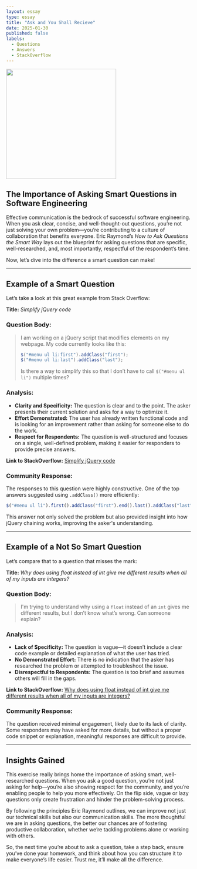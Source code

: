 ```yaml
---
layout: essay
type: essay
title: "Ask and You Shall Recieve"
date: 2025-01-30
published: false
labels:
  - Questions
  - Answers
  - StackOverflow
---
```


<img width="300px" class="rounded float-start pe-4" src="../img/be-specific/smart-vs-dumb.png">

## The Importance of Asking Smart Questions in Software Engineering

Effective communication is the bedrock of successful software engineering. When you ask clear, concise, and well-thought-out questions, you’re not just solving your own problem—you’re contributing to a culture of collaboration that benefits everyone. Eric Raymond’s *How to Ask Questions the Smart Way* lays out the blueprint for asking questions that are specific, well-researched, and, most importantly, respectful of the respondent’s time.

Now, let’s dive into the difference a smart question can make!

---

## Example of a Smart Question

Let’s take a look at this great example from Stack Overflow:

**Title:** *Simplify jQuery code*

### Question Body:
> I am working on a jQuery script that modifies elements on my webpage. My code currently looks like this:
> 
> ```javascript
> $("#menu ul li:first").addClass("first");
> $("#menu ul li:last").addClass("last");
> ```
> 
> Is there a way to simplify this so that I don’t have to call `$("#menu ul li")` multiple times?

### Analysis:
- **Clarity and Specificity:** The question is clear and to the point. The asker presents their current solution and asks for a way to optimize it.
- **Effort Demonstrated:** The user has already written functional code and is looking for an improvement rather than asking for someone else to do the work.
- **Respect for Respondents:** The question is well-structured and focuses on a single, well-defined problem, making it easier for responders to provide precise answers.

**Link to StackOverflow:** [Simplify jQuery code](https://stackoverflow.com/questions/15117735/simplify-jquery-code/15118093#15118093)

### Community Response:
The responses to this question were highly constructive. One of the top answers suggested using `.addClass()` more efficiently:

```javascript
$("#menu ul li").first().addClass("first").end().last().addClass("last");
```

This answer not only solved the problem but also provided insight into how jQuery chaining works, improving the asker's understanding.

---

## Example of a Not So Smart Question

Let’s compare that to a question that misses the mark:

**Title:** *Why does using float instead of int give me different results when all of my inputs are integers?*

### Question Body:
> I'm trying to understand why using a `float` instead of an `int` gives me different results, but I don’t know what’s wrong. Can someone explain?

### Analysis:
- **Lack of Specificity:** The question is vague—it doesn’t include a clear code example or detailed explanation of what the user has tried.
- **No Demonstrated Effort:** There is no indication that the asker has researched the problem or attempted to troubleshoot the issue.
- **Disrespectful to Respondents:** The question is too brief and assumes others will fill in the gaps.

**Link to StackOverflow:** [Why does using float instead of int give me different results when all of my inputs are integers?](https://stackoverflow.com/questions/55386996/why-does-using-float-instead-of-int-gives-me-different-results-when-all-of-my-in)

### Community Response:
The question received minimal engagement, likely due to its lack of clarity. Some responders may have asked for more details, but without a proper code snippet or explanation, meaningful responses are difficult to provide.

---

## Insights Gained

This exercise really brings home the importance of asking smart, well-researched questions. When you ask a good question, you’re not just asking for help—you’re also showing respect for the community, and you’re enabling people to help you more effectively. On the flip side, vague or lazy questions only create frustration and hinder the problem-solving process.

By following the principles Eric Raymond outlines, we can improve not just our technical skills but also our communication skills. The more thoughtful we are in asking questions, the better our chances are of fostering productive collaboration, whether we’re tackling problems alone or working with others.

So, the next time you’re about to ask a question, take a step back, ensure you’ve done your homework, and think about how you can structure it to make everyone’s life easier. Trust me, it’ll make all the difference.
